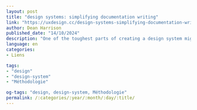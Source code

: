 ```yaml
---
layout: post
title: "design systems: simplifying documentation writing"
link: "https://uxdesign.cc/design-systems-simplifying-documentation-writing-5ec240c484fe"
author: Dean Harrison
published_date: "14/10/2024"
description: "One of the toughest parts of creating a design system might not be what you expect. Getting a design or development team to use it is generally straightforward; after all, who doesn’t want to make their job easier in the long run? Sure, the upfront cost might be high, but that’s an easy sell. No, the toughest part is the documentation."
language: en
categories:
- Liens

tags:
- "design"
- "design-system"
- "Méthodologie"

og-tags: "design, design-system, Méthodologie"
permalink: /:categories/:year/:month/:day/:title/
---
```

